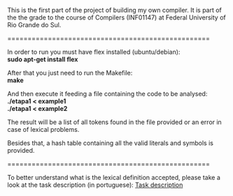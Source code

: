 This is the first part of the project of building my own compiler. It is part of the the grade to the course of Compilers (INF01147) at Federal University of Rio Grande do Sul. 
 
==================================================  

In order to run you must have flex installed (ubuntu/debian):  
 **sudo apt-get install flex**

After that you just need to run the Makefile:  
 **make**

And then execute it feeding a file containing the code to be analysed:  
 **./etapa1 < example1**  
 **./etapa1 < example2**  

The result will be a list of all tokens found in the file provided or an error in case of lexical problems.

Besides that, a hash table containing all the valid literals and symbols is provided.


==================================================

To better understand what is the lexical definition accepted, please take a look at the task description (in portuguese):
[Task description](https://bitbucket.org/bpsilva/compiler-01_lexical_analysis/src/f12e26addcca1d1ac8894d7026391534afafd571/definicao.pdf?at=master&fileviewer=file-view-default)